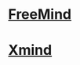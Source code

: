 # [FreeMind](http://freemind.sourceforge.net/wiki/index.php/Main_Page)

# [Xmind](https://www.xmind.net/)